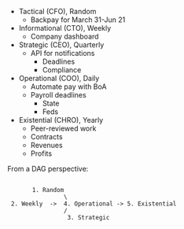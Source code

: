 - Tactical (CFO), Random
  - Backpay for March 31-Jun 21  
- Informational (CTO), Weekly
  - Company dashboard 
- Strategic (CEO), Quarterly
   - API for notifications
      - Deadlines
      - Compliance  
- Operational (COO), Daily
  - Automate pay with BoA
  - Payroll deadlines
     - State
     - Feds 
- Existential (CHRO), Yearly
   - Peer-reviewed work
   - Contracts
   - Revenues
   - Profits 


From a DAG perspective:

```

       1. Random
                \
 2. Weekly  ->  4. Operational -> 5. Existential
                /
                 3. Strategic
